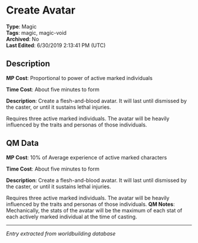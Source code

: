 # Create Avatar

**Type**: Magic  
**Tags**: magic, magic-void  
**Archived**: No  
**Last Edited**: 6/30/2019 2:13:41 PM (UTC)

## Description
**MP Cost**:
Proportional to power of active marked individuals

**Time Cost**:
About five minutes to form

**Description**:
Create a flesh-and-blood avatar. It will last until dismissed by the caster, or until it sustains lethal injuries.

Requires three active marked individuals. The avatar will be heavily influenced by the traits and personas of those individuals.

## QM Data
**MP Cost**:
10% of Average experience of active marked characters

**Time Cost**:
About five minutes to form

**Description**:
Create a flesh-and-blood avatar. It will last until dismissed by the caster, or until it sustains lethal injuries.

Requires three active marked individuals. The avatar will be heavily influenced by the traits and personas of those individuals.
**QM Notes**:
Mechanically, the stats of the avatar will be the maximum of each stat of each actively marked individual at the time of casting.

---
*Entry extracted from worldbuilding database*
